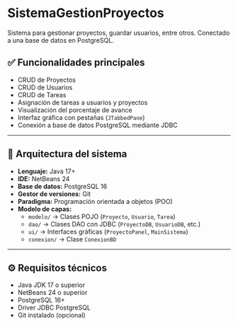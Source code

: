 # SistemaGestionProyectos
Sistema para gestionar proyectos, guardar usuarios, entre otros. Conectado a una base de datos en PostgreSQL.
## ✅ Funcionalidades principales

- CRUD de Proyectos
- CRUD de Usuarios
- CRUD de Tareas
- Asignación de tareas a usuarios y proyectos
- Visualización del porcentaje de avance
- Interfaz gráfica con pestañas (`JTabbedPane`)
- Conexión a base de datos PostgreSQL mediante JDBC

---

## 🧩 Arquitectura del sistema

- **Lenguaje:** Java 17+
- **IDE:** NetBeans 24
- **Base de datos:** PostgreSQL 16
- **Gestor de versiones:** Git
- **Paradigma:** Programación orientada a objetos (POO)
- **Modelo de capas:**
  - `modelo/` → Clases POJO (`Proyecto`, `Usuario`, `Tarea`)
  - `dao/` → Clases DAO con JDBC (`ProyectoDB`, `UsuarioDB`, etc.)
  - `ui/` → Interfaces gráficas (`ProyectoPanel`, `MainSistema`)
  - `conexion/` → Clase `ConexionBD`

---

## ⚙️ Requisitos técnicos

- Java JDK 17 o superior
- NetBeans 24 o superior
- PostgreSQL 16+
- Driver JDBC PostgreSQL
- Git instalado (opcional)
